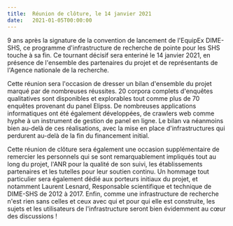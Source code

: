 ```yaml
---
title:  Réunion de clôture, le 14 janvier 2021
date:   2021-01-05T00:00:00
---
```

9 ans après la signature de la convention de lancement de l'EquipEx DIME-SHS, ce programme d'infrastructure de recherche de pointe pour les SHS touche à sa fin. Ce tournant décisif sera enteriné le 14 janvier 2021, en présence de l'ensemble des partenaires du projet et de représentants de l'Agence nationale de la recherche.
<!--more-->
Cette réunion sera l'occasion de dresser un bilan d'ensemble du projet marqué par de nombreuses réussites. 20 corpora complets d'enquêtes qualitatives sont disponibles et explorables tout comme plus de 70 enquêtes provenant du panel Elipss. De nombreuses applications informatiques ont été également développées, de crawlers web comme hyphe à un instrument de gestion de panel en ligne. Le bilan va néanmoins bien au-delà de ces réalisations, avec la mise en place d'infrastructures qui perdurent au-delà de la fin du financement initial.

Cette réunion de clôture sera également une occasion supplémentaire de remercier les personnels qui se sont remarquablement impliqués tout au long du projet, l'ANR pour la qualité de son suivi, les établissements partenaires et les tutelles pour leur soutien continu. Un hommage tout particulier sera également dédié aux porteurs initiaux du projet, et notamment Laurent Lesnard, Responsable scientifique et technique de DIME-SHS de 2012 à 2017. Enfin, comme une infrastructure de recherche n'est rien sans celles et ceux avec qui et pour qui elle est construite, les sujets et les utilisateurs de l'infrastructure seront bien évidemment au cœur des discussions !
